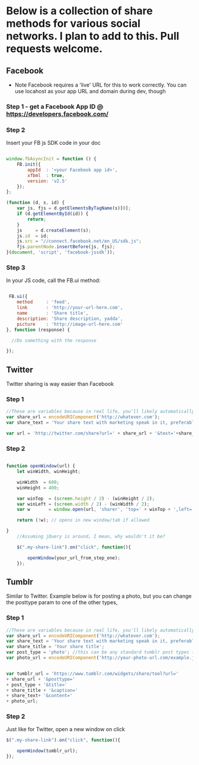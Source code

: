 # Below is a collection of share methods for various social networks. I plan to add to this. Pull requests welcome.
## Facebook
- Note Facebook requires a 'live' URL for this to work correctly. You can use locahost as your app URL and domain during dev, though

### Step 1 - get a Facebook App ID @ https://developers.facebook.com/
### Step 2
Insert your FB js SDK code in your doc

```javascript

window.fbAsyncInit = function () {
    FB.init({
        appId  : '<your Facebook app id>',
        xfbml  : true,
        version: 'v2.5'
    });
};

(function (d, s, id) {
    var js, fjs = d.getElementsByTagName(s)[0];
    if (d.getElementById(id)) {
        return;
    }
    js     = d.createElement(s);
    js.id  = id;
    js.src = "//connect.facebook.net/en_US/sdk.js";
    fjs.parentNode.insertBefore(js, fjs);
}(document, 'script', 'facebook-jssdk'));
```

### Step 3
In your JS code, call the FB.ui method:

```javascript

 FB.ui({
    method     : 'feed',
    link       : 'http://your-url-here.com',
    name       : 'Share title',
    description: 'Share description, yadda',
    picture    : 'http://image-url-here.com'
}, function (response) {

  //Do something with the response

});
```

## Twitter
Twitter sharing is way easier than Facebook

### Step 1

```javascript
//These are variables because in real life, you'll likely automatically create these elsewhere in your app.
var share_url = encodeURIComponent('http://whatever.com');
var share_text = 'Your share text with marketing speak in it, preferably.';

var url = 'http://twitter.com/share?url=' + share_url + '&text='+share_text;
```

### Step 2

```javascript

function openWindow(url) {
    let winWidth, winHeight;

    winWidth  = 600;
    winHeight = 400;

    var winTop  = (screen.height / 2) - (winHeight / 2);
    var winLeft = (screen.width / 2) - (winWidth / 2);
    var w       = window.open(url, 'sharer', 'top=' + winTop + ',left=' + winLeft + ',toolbar=0,status=0,width=' + winWidth + ',height=' + winHeight);

    return (!w); // opens in new window/tab if allowed

}
    //Assuming jQuery is around, I mean, why wouldn't it be?

    $(".my-share-link").on("click", function(){

        openWindow(your_url_from_step_one);  
    });

```

## Tumblr
Similar to Twitter. Example below is for posting a photo, but you can change the posttype param to one of the other types,

### Step 1

```javascript
//These are variables because in real life, you'll likely automatically create these elsewhere in your app.
var share_url = encodeURIComponent('http://whatever.com');
var share_text = 'Your share text with marketing speak in it, preferably.';
var share_title = 'Your share title';
var post_type = 'photo'; //this can be any standard tumblr post types (https://www.tumblr.com/docs/en/api/v2#posts)
var photo_url = encodeURIComponent('http://your-photo-url.com/example.jpg'); 


var tumblr_url = 'https://www.tumblr.com/widgets/share/tool?url='
+ share_url + '&posttype='
+ post_type + '&title='
+ share_title + '&caption='
+ share_text+ '&content='
+ photo_url;
```
### Step 2

Just like for Twitter, open a new window on click

```javascript
$(".my-share-link").on("click", function(){

    openWindow(tumblr_url);  
});
```
